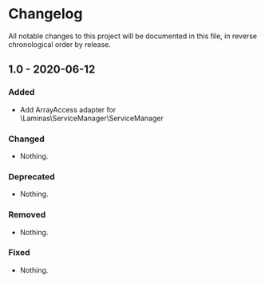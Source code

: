 # Changelog

All notable changes to this project will be documented in this file, in reverse chronological order by release.

## 1.0 - 2020-06-12

### Added

- Add ArrayAccess adapter for \Laminas\ServiceManager\ServiceManager

### Changed

- Nothing.

### Deprecated

- Nothing.

### Removed

- Nothing.

### Fixed

- Nothing.
